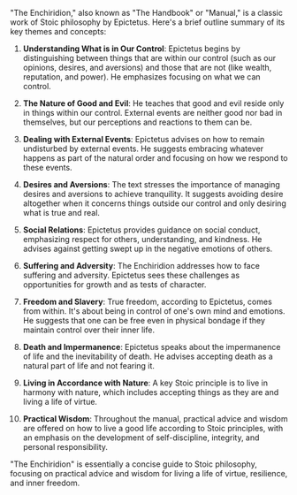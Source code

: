 "The Enchiridion," also known as "The Handbook" or "Manual," is a classic work of Stoic philosophy by Epictetus. Here's a brief outline summary of its key themes and concepts:

1. **Understanding What is in Our Control**: Epictetus begins by distinguishing between things that are within our control (such as our opinions, desires, and aversions) and those that are not (like wealth, reputation, and power). He emphasizes focusing on what we can control.

2. **The Nature of Good and Evil**: He teaches that good and evil reside only in things within our control. External events are neither good nor bad in themselves, but our perceptions and reactions to them can be.

3. **Dealing with External Events**: Epictetus advises on how to remain undisturbed by external events. He suggests embracing whatever happens as part of the natural order and focusing on how we respond to these events.

4. **Desires and Aversions**: The text stresses the importance of managing desires and aversions to achieve tranquility. It suggests avoiding desire altogether when it concerns things outside our control and only desiring what is true and real.

5. **Social Relations**: Epictetus provides guidance on social conduct, emphasizing respect for others, understanding, and kindness. He advises against getting swept up in the negative emotions of others.

6. **Suffering and Adversity**: The Enchiridion addresses how to face suffering and adversity. Epictetus sees these challenges as opportunities for growth and as tests of character.

7. **Freedom and Slavery**: True freedom, according to Epictetus, comes from within. It's about being in control of one's own mind and emotions. He suggests that one can be free even in physical bondage if they maintain control over their inner life.

8. **Death and Impermanence**: Epictetus speaks about the impermanence of life and the inevitability of death. He advises accepting death as a natural part of life and not fearing it.

9. **Living in Accordance with Nature**: A key Stoic principle is to live in harmony with nature, which includes accepting things as they are and living a life of virtue.

10. **Practical Wisdom**: Throughout the manual, practical advice and wisdom are offered on how to live a good life according to Stoic principles, with an emphasis on the development of self-discipline, integrity, and personal responsibility.

"The Enchiridion" is essentially a concise guide to Stoic philosophy, focusing on practical advice and wisdom for living a life of virtue, resilience, and inner freedom.
